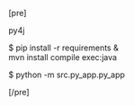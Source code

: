 [pre]

py4j

$ pip install -r requirements & \
    mvn install compile  exec:java

$ python -m src.py_app.py_app

[/pre]
